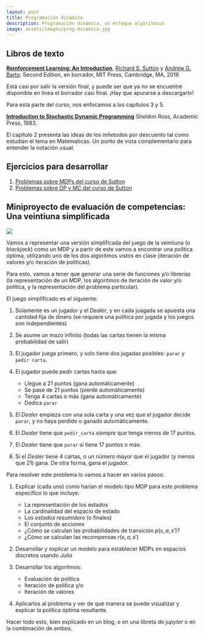 ```yaml
---
layout: post
title: Programación dinamica
description: Programación dinámica, un enfoque algorítmico
image: assets/images/prog-dinamica.jpg
---
```



## Libros de texto

[**Reinforcement Learning: An
Introduction**](http://incompleteideas.net/book/the-book-2nd.html),
[Richard S. Sutton](http://incompleteideas.net/index.html) y [Andrew
G. Barto](http://www-anw.cs.umass.edu/%7Ebarto/). Second Edition, en
borrador, MIT Press, Cambridge, MA, 2018

Está casi por salir la versión final, y puede ser que ya no se
encuentre disponible en linea el borrador casi final. ¡Hay que
apurarse a descargarlo!


Para esta parte del curso, nos enfocamos a los capítulos 3 y 5.

[**Introduction to Stochastic Dynamic
Programming**](http://www.deeplearningitalia.com/wp-content/uploads/2018/03/Introduction-to-Stochastic-Dynamic-Programming-Ross.pdf)
Sheldon Ross, Academic Press, 1983.

El capítulo 2 presenta las ideas de los mñetodos por descuento tal
como estudian el tema en Matematicas. Un punto de vista complementario
para entender la notación usual.



## Ejercicios para desarrollar

1. [Problemas sobre MDPs del curso de Sutton](https://drive.google.com/drive/folders/0B-WvrETGtkescG5sTDk2XzZkN2M)
2. [Problemas sobre DP y MC del curso de Sutton](https://drive.google.com/drive/folders/0B-WvrETGtkescG5sTDk2XzZkN2M)


## Miniproyecto de evaluación de competencias: Una veintiuna simplificada

![](https://www.google.com/url?sa=i&rct=j&q=&esrc=s&source=images&cd=&cad=rja&uact=8&ved=2ahUKEwjx-_jAwsPdAhVMb60KHafpBE8QjRx6BAgBEAU&url=https%3A%2F%2Fcommons.wikimedia.org%2Fwiki%2FFile%3ABlackjack21.jpg&psig=AOvVaw1_DgBYuzWYvttzUkmO7U_c&ust=1537324577735747)


Vamos a representar una versión simplificada del juego de la veintiuna
(o *blackjack*) como un MDP y a partir de este vamos a encontrar una
política óptima, utilizando uno de los dos algoritmos vistos en clase
(iteración de valores y/o iteración de políticas).

Para esto, vamos a tener que generar una serie de funciones y/o
librerías (la representación de un MDP, los algoritmos de iteración de
valor y/o política, y la representación del problema particular).

El juego simplificado es el siguiente:

1. Solamente es un jugador y el *Dealer*, y en cada juagada se apuesta una cantidad fija de dinero (se requiere una política por jugada y los juegos son independientes)

2. Se asume un mazo infinito (todas las cartas tienen la misma probabilidad de salir)

3. El jugador juega primero, y solo tiene dos jugadas posibles: `parar` y `pedir carta`.

4. El jugador puede pedir cartas hasta que:
   + Llegue a 21 puntos (gana automáticamente)
   + Se pase de 21 puntos (pierde automáticamente)
   + Tenga 4 cartas o más (gana automáticamente)
   + Dedica `parar`

5. El *Dealer* empieza con una sola carta y una vez que el jugador
   decide `parar`, y no haya perdido o ganado automáticamente.

6. El *Dealer* tiene que `pedir_carta` *siempre* que tenga menos de 17
   puntos.

7. El *Dealer* tiene que `parar` si tiene 17 puntos o más.

8. Si el *Dealer* tiene 4 cartas, o un número mayor que el jugador (y
   menos que 21) gana. De otra forma, gana el jugador.


Para resolver este problema lo vamos a hacer en varios pasos:


1. Explicar (cada uno) como harían el modelo tipo MDP para este problema específico lo que incluye:
   + La representación de los estados
   + La cardinalidad del espacio de estado
   + Los *estados resumidero* (o finales)
   + El conjunto de acciones
   + ¿Cómo se calculan las probabilidades de transición $p(s, a, s')$?
   + ¿Cómo se calculan las recompensas $r(s, a, s')$

2. Desarrollar y explicar un modelo para establecer MDPs en espacios discretos usando *Julia*

3. Desarrollar los algoritmos:
   + Evaluación de política
   + Iteración de política y/o
   + Iteración de valores

4. Aplicarlos al problema y ver de que manera se puede visualizar y explicar la política óptima resultante.


Hacer todo esto, bien explicado en un blog, o en una libreta de *jupyter* o en la combinación de ambos.

